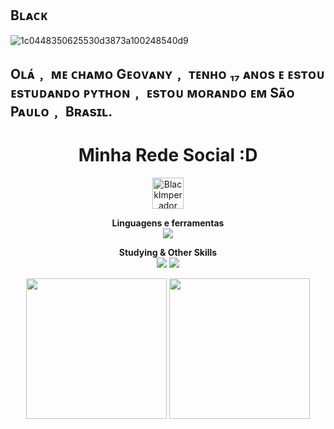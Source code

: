  ##                                                                   **Bʟᴀᴄᴋ**
 
![1c0448350625530d3873a100248540d9](https://user-images.githubusercontent.com/92801199/142028018-eed0f6a1-9bdb-437a-9aa2-961c64b2906d.gif)
## Oʟᴀ́﹐ ᴍᴇ ᴄʜᴀᴍᴏ Gᴇᴏᴠᴀɴʏ﹐ ᴛᴇɴʜᴏ ₁₇ ᴀɴᴏs ᴇ ᴇsᴛᴏᴜ ᴇsᴛᴜᴅᴀɴᴅᴏ ᴘʏᴛʜᴏɴ﹐ ᴇsᴛᴏᴜ ᴍᴏʀᴀɴᴅᴏ ᴇᴍ Sᴀ̃ᴏ Pᴀᴜʟᴏ﹐ Bʀᴀsɪʟ.

<h1 align="center">Minha Rede Social :D</h1>
<p align="center">
                <a href="https://twitter.com/black_imperador" target="_blank"><img align="center" src="https://www.gifservice.fr/img/gif-vignette-small/08fbc16f6a87f07f35676122a339b6c0/51748-multi-media-computer-software-internet-twitter.gif" alt="BlackImperador" height="50" width="50" /> 
   </a>  
</p> 
<p align="center">
  <strong>Linguagens e ferramentas</strong><br>
  <img src="https://img.shields.io/badge/Python-3776AB?style=for-the-badge&logo=python&logoColor=white ">
</p>
<p align="center">
  <strong>Studying & Other Skills</strong><br>
  <img src="https://img.shields.io/badge/C%2B%2B-00599C?style=for-the-badge&logo=c%2B%2B&logoColor=white%22%3E">
  <img src="https://img.shields.io/badge/Numpy-777BB4?style=for-the-badge&logo=numpy&logoColor=white%22%3E">
  </p>
  <div align='center'>
  <img height="225px" src="https://github-readme-stats.vercel.app/api?username=BlackAgain&show_icons=true&title_color=ff0000&text_color=fff&icon_color=ff0000&bg_color=181818" />
  <img height="225px" src="https://github-readme-stats.vercel.app/api/top-langs/?username=BlackAgain&title_color=ff0000&text_color=fff&icon_color=fff&bg_color=181818" />
</div> <br>

